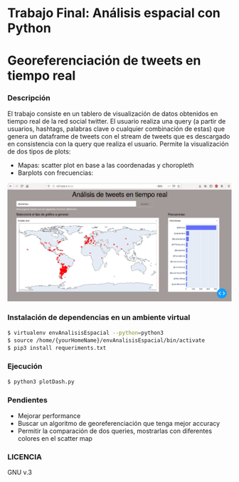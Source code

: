 # Trabajo Final: Análisis espacial con Python
# Georeferenciación de tweets en tiempo real

### Descripción
El trabajo consiste en un tablero de visualización de datos obtenidos en tiempo real de la red social twitter. El usuario realiza una query (a partir de usuarios, hashtags, palabras clave o cualquier combinación de estas) que genera un dataframe de tweets con el stream de tweets que es descargado en consistencia con la query que realiza el usuario.
Permite la visualización de dos tipos de plots:
- Mapas: scatter plot en base a las coordenadas y choropleth
- Barplots con frecuencias:

![alt text](view.png "Title")

### Instalación de dependencias en un ambiente virtual

```sh
$ virtualenv envAnalisisEspacial --python=python3
$ source /home/{yourHomeName}/envAnalisisEspacial/bin/activate
$ pip3 install requeriments.txt
```

### Ejecución

```sh
$ python3 plotDash.py
```

### Pendientes
- Mejorar performance
- Buscar un algoritmo de georeferenciación que tenga mejor accuracy
- Permitir la comparación de dos queries, mostrarlas con diferentes colores en el scatter map

### LICENCIA
GNU v.3
